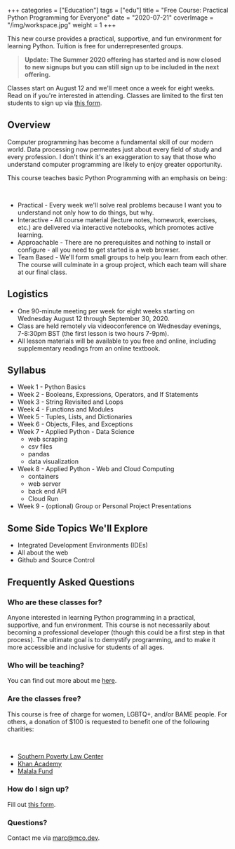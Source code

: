 +++
categories = ["Education"]
tags = ["edu"]
title = "Free Course: Practical Python Programming for Everyone"
date = "2020-07-21"
coverImage = "/img/workspace.jpg"
weight = 1
+++


This new course provides a practical, supportive, and fun environment for learning Python. Tuition is free for underrepresented groups.
<!--more-->

> **Update: The Summer 2020 offering has started and is now closed to new signups but you can still sign up to be included in the next offering.**

Classes start on August 12 and we'll meet once a week for eight weeks. Read on if you're interested in attending. Classes are limited to the first ten students to sign up via
<a target="_blank" href="https://forms.gle/vY8hPYApYr4Jihc1A">this form</a>.


## Overview

Computer programming has become a fundamental skill of our modern world. Data processing now permeates just about every field of study and every profession. I don't think it's an exaggeration to say that those who understand computer programming are likely to enjoy greater opportunity.

This course teaches basic Python Programming with an emphasis on being:

<br>

- Practical - Every week we'll solve real problems because I want you to understand not only how to do things, but why.
- Interactive - All course material (lecture notes, homework, exercises, etc.) are delivered via interactive notebooks, which promotes active learning.
- Approachable - There are no prerequisites and nothing to install or configure - all you need to get started is a web browser.
- Team Based - We'll form small groups to help you learn from each other. The course will culminate in a group project, which each team will share at our final class.

## Logistics

- One 90-minute meeting per week for eight weeks starting on Wednesday August 12 through September 30, 2020.
- Class are held remotely via videoconference on Wednesday evenings, 7-8:30pm BST (the first lesson is two hours 7-9pm).
- All lesson materials will be available to you free and online, including supplementary readings from an online textbook.

## Syllabus

- Week 1 - Python Basics
- Week 2 - Booleans, Expressions, Operators, and If Statements
- Week 3 - String Revisited and Loops
- Week 4 - Functions and Modules
- Week 5 - Tuples, Lists, and Dictionaries
- Week 6 - Objects, Files, and Exceptions
- Week 7 - Applied Python - Data Science
  * web scraping
  * csv files
  * pandas
  * data visualization
- Week 8 - Applied Python - Web and Cloud Computing
  * containers
  * web server
  * back end API
  * Cloud Run
- Week 9 - (optional) Group or Personal Project Presentations

## Some Side Topics We'll Explore
- Integrated Development Environments (IDEs)
- All about the web
- Github and Source Control

## Frequently Asked Questions

### Who are these classes for?

Anyone interested in learning Python programming in a practical, supportive, and fun environment. This course is not necessarily about becoming a professional developer (though this could be a first step in that process). The ultimate goal is to demystify programming, and to make it more accessible and inclusive for students of all ages.

### Who will be teaching?

You can find out more about me [here](/about-marc).

### Are the classes free?

This course is free of charge for women, LGBTQ+, and/or BAME people. For others, a donation of \$100 is requested to benefit one of the following charities:

<br>

- [Southern Poverty Law Center](https://www.splcenter.org/)
- [Khan Academy](https://www.khanacademy.org/)
- [Malala Fund](https://malala.org/)

### How do I sign up?

Fill out
<a target="_blank" href="https://forms.gle/vY8hPYApYr4Jihc1A">this form</a>.

### Questions?

Contact me via [marc@mco.dev](mailto:marc@mco.dev).
